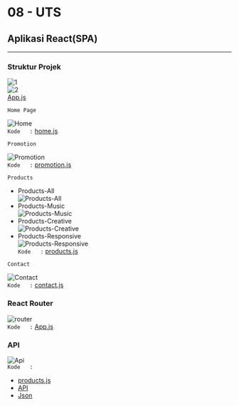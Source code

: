 # 08 - UTS

## Aplikasi React(SPA)

___
### Struktur Projek

![1](img/2.png)  
![2](img/1.png)    
[App.js](../../src/08_UTS/src/App.js)     

`Home Page`  

![Home](img/home.png)  
`Kode   :`
[home.js](../../src/08_UTS/src/pages/home.js)  

`Promotion`  

![Promotion](img/promotion.png)  
`Kode   :`
[promotion.js](../../src/08_UTS/src/pages/promotion.js)  

`Products`  
* Products-All  
![Products-All](img/products-all.png)   
* Products-Music  
![Products-Music](img/products-music.png)  
* Products-Creative  
![Products-Creative](img/products-creative.png)  
* Products-Responsive  
![Products-Responsive](img/products-responsive.png)    
`Kode   :`
[products.js](../../src/08_UTS/src/pages/products.js)  

`Contact`  

![Contact](img/contact.png)  
`Kode   :`
[contact.js](../../src/08_UTS/src/pages/contact.js)  

### React Router  
![router](img/router.png)  
`Kode   :`
[App.js](../../src/08_UTS/src/App.js)  

### API  
![Api](img/Api.png)  
`Kode   :`
- [products.js](../../src/08_UTS/src/products.js)  
- [API](../../src/08_UTS/src/parts/API/)
- [Json](https://github.com/mahe62/mahe62.github.io/blob/master/db.json)